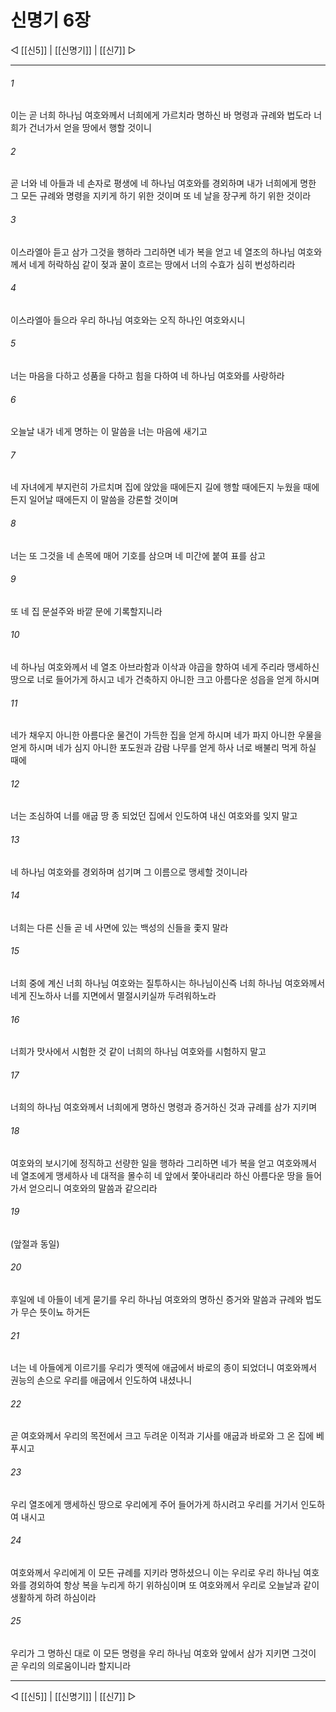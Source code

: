 # 신명기 6장

◁ [[신5]] | [[신명기]] | [[신7]] ▷
***

###### 1
이는 곧 너희 하나님 여호와께서 너희에게 가르치라 명하신 바 명령과 규례와 법도라 너희가 건너가서 얻을 땅에서 행할 것이니

###### 2
곧 너와 네 아들과 네 손자로 평생에 네 하나님 여호와를 경외하며 내가 너희에게 명한 그 모든 규례와 명령을 지키게 하기 위한 것이며 또 네 날을 장구케 하기 위한 것이라

###### 3
이스라엘아 듣고 삼가 그것을 행하라 그리하면 네가 복을 얻고 네 열조의 하나님 여호와께서 네게 허락하심 같이 젖과 꿀이 흐르는 땅에서 너의 수효가 심히 번성하리라

###### 4
이스라엘아 들으라 우리 하나님 여호와는 오직 하나인 여호와시니

###### 5
너는 마음을 다하고 성품을 다하고 힘을 다하여 네 하나님 여호와를 사랑하라

###### 6
오늘날 내가 네게 명하는 이 말씀을 너는 마음에 새기고

###### 7
네 자녀에게 부지런히 가르치며 집에 앉았을 때에든지 길에 행할 때에든지 누웠을 때에든지 일어날 때에든지 이 말씀을 강론할 것이며

###### 8
너는 또 그것을 네 손목에 매어 기호를 삼으며 네 미간에 붙여 표를 삼고

###### 9
또 네 집 문설주와 바깥 문에 기록할지니라

###### 10
네 하나님 여호와께서 네 열조 아브라함과 이삭과 야곱을 향하여 네게 주리라 맹세하신 땅으로 너로 들어가게 하시고 네가 건축하지 아니한 크고 아름다운 성읍을 얻게 하시며

###### 11
네가 채우지 아니한 아름다운 물건이 가득한 집을 얻게 하시며 네가 파지 아니한 우물을 얻게 하시며 네가 심지 아니한 포도원과 감람 나무를 얻게 하사 너로 배불리 먹게 하실 때에

###### 12
너는 조심하여 너를 애굽 땅 종 되었던 집에서 인도하여 내신 여호와를 잊지 말고

###### 13
네 하나님 여호와를 경외하며 섬기며 그 이름으로 맹세할 것이니라

###### 14
너희는 다른 신들 곧 네 사면에 있는 백성의 신들을 좇지 말라

###### 15
너희 중에 계신 너희 하나님 여호와는 질투하시는 하나님이신즉 너희 하나님 여호와께서 네게 진노하사 너를 지면에서 멸절시키실까 두려워하노라

###### 16
너희가 맛사에서 시험한 것 같이 너희의 하나님 여호와를 시험하지 말고

###### 17
너희의 하나님 여호와께서 너희에게 명하신 명령과 증거하신 것과 규례를 삼가 지키며

###### 18
여호와의 보시기에 정직하고 선량한 일을 행하라 그리하면 네가 복을 얻고 여호와께서 네 열조에게 맹세하사 네 대적을 몰수히 네 앞에서 쫓아내리라 하신 아름다운 땅을 들어가서 얻으리니 여호와의 말씀과 같으리라

###### 19
(앞절과 동일)

###### 20
후일에 네 아들이 네게 묻기를 우리 하나님 여호와의 명하신 증거와 말씀과 규례와 법도가 무슨 뜻이뇨 하거든

###### 21
너는 네 아들에게 이르기를 우리가 옛적에 애굽에서 바로의 종이 되었더니 여호와께서 권능의 손으로 우리를 애굽에서 인도하여 내셨나니

###### 22
곧 여호와께서 우리의 목전에서 크고 두려운 이적과 기사를 애굽과 바로와 그 온 집에 베푸시고

###### 23
우리 열조에게 맹세하신 땅으로 우리에게 주어 들어가게 하시려고 우리를 거기서 인도하여 내시고

###### 24
여호와께서 우리에게 이 모든 규례를 지키라 명하셨으니 이는 우리로 우리 하나님 여호와를 경외하여 항상 복을 누리게 하기 위하심이며 또 여호와께서 우리로 오늘날과 같이 생활하게 하려 하심이라

###### 25
우리가 그 명하신 대로 이 모든 명령을 우리 하나님 여호와 앞에서 삼가 지키면 그것이 곧 우리의 의로움이니라 할지니라

***
◁ [[신5]] | [[신명기]] | [[신7]] ▷